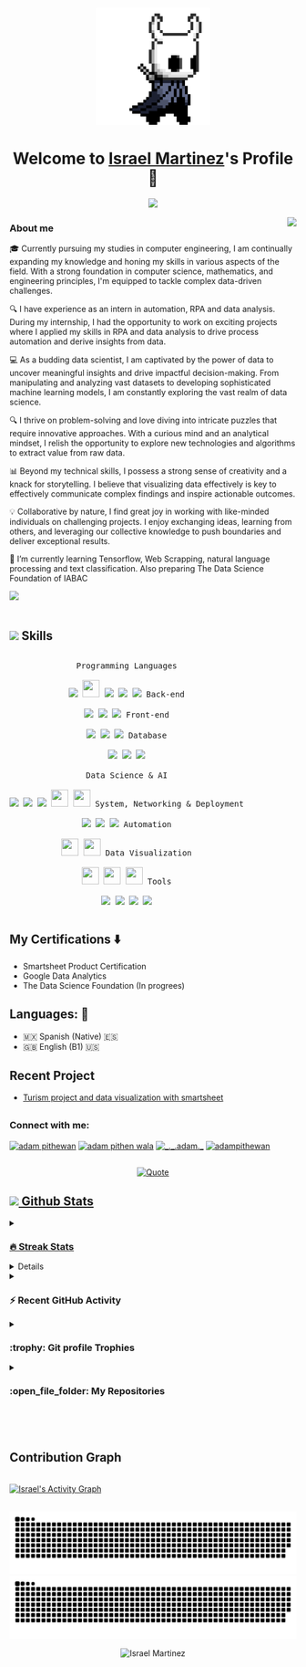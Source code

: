 <p align="center">
  <br>
  <samp>
   

</samp>

  <img src="https://raw.githubusercontent.com/TanZng/TanZng/master/assets/hollor_knight3.gif" width="200"/>

</p>

<p align="center">
  <h1 align="center">Welcome to <a href="https://github.com/Israwss">Israel Martinez</a>'s Profile 👋</h1>
</p>
<p align="center">
  <a align="center" href="https://github.com/DenverCoder1/readme-typing-svg"><img src="https://readme-typing-svg.herokuapp.com?&font=IBM+Plex+Sans&color=F72EE2&size=25&lines=Welcome+to+my+GitHub+Profile!;I'm+a+Computer+Engineering+Student;Aspiring+Data+Scientist" /></a>
</p>

<img align="right" src="https://media.giphy.com/media/M9gbBd9nbDrOTu1Mqx/giphy.gif">


<h3><b>About me</b></h3>

<p>🎓 Currently pursuing my studies in computer engineering, I am continually expanding my knowledge and honing my skills in various aspects of the field. With a strong foundation in computer science, mathematics, and engineering principles, I'm equipped to tackle complex data-driven challenges.

🔍 I have experience as an intern in automation, RPA and data analysis. During my internship, I had the opportunity to work on exciting projects where I applied my skills in RPA and data analysis to drive process automation and derive insights from data.

💻 As a budding data scientist, I am captivated by the power of data to uncover meaningful insights and drive impactful decision-making. From manipulating and analyzing vast datasets to developing sophisticated machine learning models, I am constantly exploring the vast realm of data science.

🔍 I thrive on problem-solving and love diving into intricate puzzles that require innovative approaches. With a curious mind and an analytical mindset, I relish the opportunity to explore new technologies and algorithms to extract value from raw data.

📊 Beyond my technical skills, I possess a strong sense of creativity and a knack for storytelling. I believe that visualizing data effectively is key to effectively communicate complex findings and inspire actionable outcomes.

💡 Collaborative by nature, I find great joy in working with like-minded individuals on challenging projects. I enjoy exchanging ideas, learning from others, and leveraging our collective knowledge to push boundaries and deliver exceptional results.

🌱 I’m currently learning Tensorflow, Web Scrapping, natural language processing and text classification. Also preparing The Data Science Foundation of IABAC		

</p>

<img src="https://user-images.githubusercontent.com/73097560/115834477-dbab4500-a447-11eb-908a-139a6edaec5c.gif"><br><br>

## <img src="https://media2.giphy.com/media/QssGEmpkyEOhBCb7e1/giphy.gif?cid=ecf05e47a0n3gi1bfqntqmob8g9aid1oyj2wr3ds3mg700bl&rid=giphy.gif" width ="25"><b> Skills</b>

<p style="display: inline-block;" align="center">
  <kbd>
    <kbd>Programming Languages</kbd>
    <br>
    <br>
    <img width="30px" src="https://cdn.jsdelivr.net/gh/devicons/devicon/icons/python/python-plain.svg" /> 
    <img width="30px" height="30px" src="https://www.r-project.org/logo/Rlogo.svg" /> 
    <img width="30px" src="https://cdn.jsdelivr.net/gh/devicons/devicon/icons/csharp/csharp-plain.svg" /> 
    <img width="30px" src="https://cdn.jsdelivr.net/gh/devicons/devicon/icons/java/java-plain.svg" /> 
    <img width="30px" src="https://cdn.jsdelivr.net/gh/devicons/devicon/icons/c/c-plain.svg" /> 
  </kbd>
  <kbd>
    <kbd>Back-end</kbd>
    <br>
    <br>
    <img width="30px" src="https://cdn.jsdelivr.net/gh/devicons/devicon/icons/dotnetcore/dotnetcore-original.svg" />
    <img width="30px" src="https://cdn.jsdelivr.net/gh/devicons/devicon/icons/dot-net/dot-net-original.svg" />
    <img width="30px" src="https://cdn.jsdelivr.net/gh/devicons/devicon/icons/sqlalchemy/sqlalchemy-plain.svg" />
  </kbd>
  <kbd>
    <kbd>Front-end</kbd>
    <br>
    <br>
    <img width="30px" src="https://cdn.jsdelivr.net/gh/devicons/devicon/icons/html5/html5-original.svg" /> 
    <img width="30px" src="https://cdn.jsdelivr.net/gh/devicons/devicon/icons/css3/css3-plain.svg" /> 
    <img width="30px" src="https://cdn.jsdelivr.net/gh/devicons/devicon/icons/javascript/javascript-original.svg" />
  </kbd>
  <kbd>
    <kbd>Database</kbd>
    <br>
    <br>
    <img width="30px" src="https://cdn.jsdelivr.net/gh/devicons/devicon/icons/mysql/mysql-plain.svg" />
    <img width="30px" src="https://cdn.jsdelivr.net/gh/devicons/devicon/icons/microsoftsqlserver/microsoftsqlserver-plain.svg" />
    <img width="30px" src="https://cdn.jsdelivr.net/gh/devicons/devicon/icons/mongodb/mongodb-plain.svg" />
  </kbd>
  <br>
  <br>
  <kbd>
    <kbd>Data Science & AI</kbd>
    <br>
    <br>
    <img width="30px" src="https://cdn.jsdelivr.net/gh/devicons/devicon/icons/tensorflow/tensorflow-original.svg" />
    <img width="30px" src="https://cdn.jsdelivr.net/gh/devicons/devicon/icons/numpy/numpy-original.svg" />
    <img width="30px" src="https://cdn.jsdelivr.net/gh/devicons/devicon/icons/pandas/pandas-original.svg" />
    <img width="30px" height="30px" src="https://www.vectorlogo.zone/logos/pytorch/pytorch-ar21.svg"/>
   <img width="30px" height="30px" src="https://upload.wikimedia.org/wikipedia/commons/0/05/Scikit_learn_logo_small.svg" />
  </kbd>
 
  <kbd>
    <kbd>System, Networking & Deployment</kbd>
    <br>
    <br>
    <img width="30px" src="https://cdn.jsdelivr.net/gh/devicons/devicon/icons/azure/azure-plain.svg" />
    <img width="30px" src="https://cdn.jsdelivr.net/gh/devicons/devicon/icons/git/git-plain.svg" />
    <img width="30px" src="https://cdn.jsdelivr.net/gh/devicons/devicon/icons/docker/docker-plain.svg" />
  </kbd>
  <kbd>
    <kbd>Automation</kbd>
    <br>
    <br>
    <img width="30px" height="30px"src="https://www.vectorlogo.zone/logos/zapier/zapier-ar21.svg" />
    <img width="30px" height="30px"src="https://upload.wikimedia.org/wikipedia/commons/6/6e/Blue_Prism_logo.svg" />
  </kbd>
   <kbd>
    <kbd>Data Visualization</kbd>
    <br>
    <br>
    <img width="30px" height="30px"src="https://cdn.worldvectorlogo.com/logos/tableau-software.svg" />
    <img width="30px" height="30px"src="https://cdn.worldvectorlogo.com/logos/r-studio-1.svg" />
     <img width="30px" height="30px"src="https://cdn.worldvectorlogo.com/logos/looker-1.svg" />
  </kbd>
  <kbd>
    <kbd>Tools</kbd>
    <br>
    <br>
    <img width="30px" src="https://cdn.jsdelivr.net/gh/devicons/devicon/icons/vscode/vscode-original.svg" />
    <img width="30px" src="https://cdn.jsdelivr.net/gh/devicons/devicon/icons/jupyter/jupyter-original.svg" />
    <img width="30px" src="https://www.vectorlogo.zone/logos/pytorch/pytorch-icon.svg" />
    <img width="30px" src="https://cdn.jsdelivr.net/gh/devicons/devicon/icons/visualstudio/visualstudio-plain.svg" />
  </kbd>
  
</p>

##



## My Certifications :arrow_down:

- Smartsheet Product Certification
- Google Data Analytics
- The Data Science Foundation (In progrees) 

##

## Languages: :speech_balloon:

- 🇲🇽 Spanish (Native) 🇪🇸
- 🇬🇧 English (B1) 🇺🇸
##

## Recent Project
<!-- BLOG-POST-LIST:START -->
- [Turism project and data visualization with smartsheet](https://app.smartsheet.com/b/publish?EQBCT=5c5b773810e24f1487bc9325095d5e27)
##


### Connect with me:
<p align="left">
  <a href="https://www.linkedin.com/in/israel-mart%C3%ADnez-jim%C3%A9nez-60225a1b0/" target="blank"><img align="center"
      src="https://raw.githubusercontent.com/rahuldkjain/github-profile-readme-generator/master/src/images/icons/Social/linked-in-alt.svg"
      alt="adam pithewan" height="30" width="40" /></a>
  <a href="https://www.facebook.com/there.is.only.dead.space.here" target="blank"><img align="center"
      src="https://raw.githubusercontent.com/rahuldkjain/github-profile-readme-generator/master/src/images/icons/Social/facebook.svg"
      alt="adam pithen wala" height="30" width="40" /></a>
  <a href="https://www.instagram.com/isra_cuellar12w/" target="blank"><img align="center"
      src="https://raw.githubusercontent.com/rahuldkjain/github-profile-readme-generator/master/src/images/icons/Social/instagram.svg"
      alt="_._.adam._" height="30" width="40" /></a>
 <a href="https://twitter.com/Isra12w" target="blank"><img align="center"
      src="https://raw.githubusercontent.com/rahuldkjain/github-profile-readme-generator/master/src/images/icons/Social/twitter.svg"
      alt="adampithewan" height="30" width="40" /></a>
</p>

##

<p align = "center">
	<a href="https://github.com/piyushsuthar/github-readme-quotes"> <img alt = "Quote" src="https://quotes-github-readme.vercel.app/api?type=horizontal&theme=tokyonight&animation=grow_out_in&quoteCategory=programming">
</p>


## <picture> <img src = "https://github.com/Isra2wss/Isra2wss/blob/main/Images/Statistics.gif?raw=true" width = 50px>  </picture> Github Stats

<details><summary><h3> 🔥 Streak Stats</h3></summary>

----	

<p align="center"><img src="https://github-readme-streak-stats.herokuapp.com/?user=7oSkaaa&theme=tokyonight_duo" alt="Israwss" /></p>

</details>
  
<details><summary><h3>💻 GitHub Profile Stats</h3></summary>

----
	
<p align="center">
    <a href="https://github.com/anuraghazra/github-readme-stats">
	    <img alt="Israwss's Github Stats" src="https://github-readme-stats.vercel.app/api?username=Israwss&show_icons=true&count_private=true&locale=en&theme=tokyonight&layout=compact" height="230px"/></a>
	  <img src="https://github-readme-stats.vercel.app/api/top-langs?username=Israwss&langs_count=10&show_icons=true&locale=en&theme=tokyonight" alt="Israwss" height="230px"/>
<br/>


</details>

<details><summary><h3>⚡ Recent GitHub Activity</h3></summary>

----
	
[![Israwss's github activity graph](https://github-readme-activity-graph.cyclic.app/graph?username=Israwss&theme=github	)](https://github.com/Israwss/github-readme-activity-graph)

 
</details>

<details><summary> <h3> :trophy: Git profile Trophies </h3></summary>

----
	
<p align="center"> <a href="https://github.com/Israwss/github-profile-trophy"><img src="https://github-profile-trophy.vercel.app/?username=Israwss&layout=compact&theme=tokyonight&column=4&margin-w=15&margin-h=15" alt="Israwss" /></a> </p>

[![@Israwss's Holopin board](https://holopin.io/api/user/board?user=Israwss)](https://holopin.io/@7oskaa)
	
</details>
	
<details><summary><h3> :open_file_folder: My Repositories </h3></summary>

----
	
<div>
  <p align="center">
	<a href="https://github.com/Israwss/LeetCode_DailyChallenge_2023">
      		<img src="https://github-readme-stats.vercel.app/api/pin/?username=Israwss&repo=LeetCode_DailyChallenge_2023&theme=tokyonight" alt="GitHub Stats" />
    	</a>
	<a href="https://github.com/Israwss/Ahmed-Hossam">
      		<img src="https://github-readme-stats.vercel.app/api/pin/?username=Israwss&repo=Ahmed-Hossam&theme=tokyonight" alt="GitHub Stats" />
    	</a>
    	<a href="https://github.com/Israwss/Strees_Testing">
      		<img src="https://github-readme-stats.vercel.app/api/pin/?username=Israwss&repo=Strees_Testing&theme=tokyonight" alt="GitHub Stats" />
    	</a>
    	<a href="https://github.com/Israwss/CP-Templates">
      		<img src="https://github-readme-stats.vercel.app/api/pin/?username=Israwss&repo=CP-Templates&theme=tokyonight" alt="GitHub Stats" />
    	</a>
    	<a href="https://github.com/Israwss/Codeforces-Polygon-Template">
      		<img src="https://github-readme-stats.vercel.app/api/pin/?username=Israwss&repo=Codeforces-Polygon-Template&theme=tokyonight" alt="GitHub Stats" />
    	</a>
	<a href="https://github.com/Israwss/Some-Linux-Commands">
      		<img src="https://github-readme-stats.vercel.app/api/pin/?username=Israwss&repo=Some-Linux-Commands&theme=tokyonight" alt="GitHub Stats" />
    	</a>
	<a href="https://github.com/Israwss/Shorten-Link">
      		<img src="https://github-readme-stats.vercel.app/api/pin/?username=Israwss&repo=Shorten-Link&theme=tokyonight" alt="GitHub Stats" />
    	</a>
	<a href="https://github.com/Israwss/Israwss">
      		<img src="https://github-readme-stats.vercel.app/api/pin/?username=Israwss&repo=Isra2wss&theme=tokyonight" alt="GitHub Stats" />
    	</a>
	<a href="https://github.com/Israwss/Competitive-Programming-Session-Content">
      		<img src="https://github-readme-stats.vercel.app/api/pin/?username=Israwss&repo=Competitive-Programming-Session-Content&theme=tokyonight" alt="GitHub Stats" />
    	</a>
	<a href="https://github.com/Israwss/VS-Code-for-CP">
      		<img src="https://github-readme-stats.vercel.app/api/pin/?username=Israwss&repo=VS-Code-for-CP&theme=tokyonight" alt="GitHub Stats" />
    	</a>
	<a href="https://github.com/Israwss/Sorting-Algorithms">
      		<img src="https://github-readme-stats.vercel.app/api/pin/?username=Israwss&repo=Sorting-Algorithms&theme=tokyonight" alt="GitHub Stats" />
    	</a>
	<a href="https://github.com/Israwss/board-link-generator">
      		<img src="https://github-readme-stats.vercel.app/api/pin/?username=Israwss&repo=board-link-generator&theme=tokyonight" alt="GitHub Stats" />
    	</a>
	<a href="https://github.com/Israwss/Tic-Tac-Toe-GUI">
      		<img src="https://github-readme-stats.vercel.app/api/pin/?username=Israwss&repo=Tic-Tac-Toe-GUI&theme=tokyonight" alt="GitHub Stats" />
    	</a>
	<a href="https://github.com/Israwss/PhoneBook-System">
      		<img src="https://github-readme-stats.vercel.app/api/pin/?username=Israwss&repo=PhoneBook-System&theme=tokyonight" alt="GitHub Stats" />
    	</a>
	<a href="https://github.com/Israwss/Codeforces-Sheet-Generator">
      		<img src="https://github-readme-stats.vercel.app/api/pin/?username=Israwss&repo=Codeforces-Sheet-Generator&theme=tokyonight" alt="GitHub Stats" />
    	</a>
	<a href="https://github.com/Israwss/CP-Calendar">
      		<img src="https://github-readme-stats.vercel.app/api/pin/?username=Israwss&repo=CP-Calendar&theme=tokyonight" alt="GitHub Stats" />
    	</a>
	<a href="https://github.com/Israwss/Codeforces-Friends-Script">
      		<img src="https://github-readme-stats.vercel.app/api/pin/?username=Israwss&repo=Codeforces-Friends-Script&theme=tokyonight" alt="GitHub Stats" />
    	</a>
	<a href="https://github.com/Israwss/vJudge-Board-Scrapper">
      		<img src="https://github-readme-stats.vercel.app/api/pin/?username=Israwss&repo=vJudge-Board-Scrapper&theme=tokyonight" alt="GitHub Stats" />
    	</a>
	<a href="https://github.com/Israwss/CP-Templates-Snippets">
      		<img src="https://github-readme-stats.vercel.app/api/pin/?username=Israwss&repo=CP-Templates-Snippets&theme=tokyonight" alt="GitHub Stats" />
    	</a>
	<a href="https://github.com/Israwss/Udemy-Website">
      		<img src="https://github-readme-stats.vercel.app/api/pin/?username=Israwss&repo=Udemy-Website&theme=tokyonight" alt="GitHub Stats" />
    	</a>
  </p>
</div>
</details>

</br></br>
	



  
## Contribution Graph
  <br/>
   <a href="https://github.com/Israwss"><img alt="Israel's Activity Graph" src="https://activity-graph.herokuapp.com/graph?username=itsmeshibintmz&custom_title=Israel'%20Israel's%20Contribution%20Graph&theme=react-dark" /></a>
  <br/>

<br/>

![github contribution grid snake animation](https://raw.githubusercontent.com/Israwss/Israwss/output/github-contribution-grid-snake.svg#gh-dark-mode-only)
![github contribution grid snake animation](https://raw.githubusercontent.com/Israwss/Israwss/output/github-contribution-grid-snake.svg#gh-light-mode-only)

<p align="center"> <img src="https://komarev.com/ghpvc/?username=Israwss&label=Profile%20views&color=blueviolet&style=flat" alt="Israel Martinez" /> </p>

##























